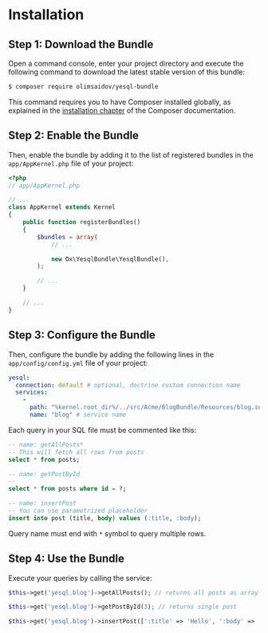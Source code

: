 Installation
============

Step 1: Download the Bundle
---------------------------

Open a command console, enter your project directory and execute the
following command to download the latest stable version of this bundle:

```bash
$ composer require olimsaidov/yesql-bundle
```

This command requires you to have Composer installed globally, as explained
in the [installation chapter](https://getcomposer.org/doc/00-intro.md)
of the Composer documentation.

Step 2: Enable the Bundle
-------------------------

Then, enable the bundle by adding it to the list of registered bundles
in the `app/AppKernel.php` file of your project:

```php
<?php
// app/AppKernel.php

// ...
class AppKernel extends Kernel
{
    public function registerBundles()
    {
        $bundles = array(
            // ...

            new Ox\YesqlBundle\YesqlBundle(),
        );

        // ...
    }

    // ...
}
```

Step 3: Configure the Bundle
-------------------------

Then, configure the bundle by adding the following lines
in the `app/config/config.yml` file of your project:

```yaml
yesql:
  connection: default # optional, doctrine custom connection name
  services:
    -
      path: "%kernel.root_dir%/../src/Acme/BlogBundle/Resources/blog.sql" # path to sql file
      name: "blog" # service name
```

Each query in your SQL file must be commented like this:

```sql
-- name: getAllPosts*
-- This will fetch all rows from posts
select * from posts;

-- name: getPostById
--
select * from posts where id = ?;

-- name: insertPost
-- You can use parametrized placeholder
insert into post (title, body) values (:title, :body);
```

Query name must end with ```*``` symbol to query multiple rows.

Step 4: Use the Bundle
-------------------------

Execute your queries by calling the service:

```php
$this->get('yesql.blog')->getAllPosts(); // returns all posts as array

$this->get('yesql.blog')->getPostById(3); // returns single post

$this->get('yesql.blog')->insertPost([':title' => 'Hello', ':body' => 'World']); // returns last insert id
```


